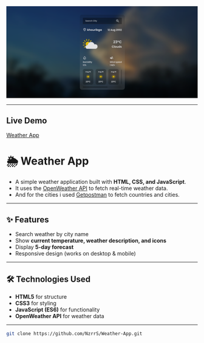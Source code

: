 <div align="center">
  <img alt="Waether app" src="Assets/Weather-app.png">
</div>

---

## Live Demo

[Weather App](#)

# 🌦️ Weather App

- A simple weather application built with **HTML, CSS, and JavaScript**.  
- It uses the [OpenWeather API](https://openweathermap.org/api) to fetch real-time weather data.
- And for the cities i used [Getpostman](https://documenter.getpostman.com/view/1134062/T1LJjU52) to fetch countries and cities.

---

## ✨ Features
- Search weather by city name  
- Show **current temperature, weather description, and icons**  
- Display **5-day forecast** 
- Responsive design (works on desktop & mobile)  

---

## 🛠️ Technologies Used
- **HTML5** for structure  
- **CSS3** for styling  
- **JavaScript (ES6)** for functionality  
- **OpenWeather API** for weather data  

---

   ```bash
   git clone https://github.com/NzrrS/Weather-App.git
